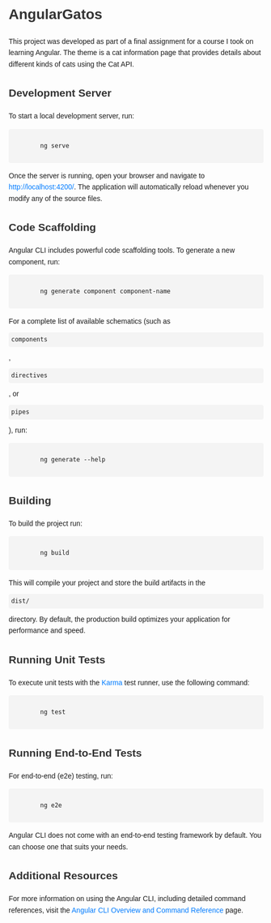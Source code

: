 <!DOCTYPE html>
<html lang="en">
<head>
    <meta charset="UTF-8">
    <meta name="viewport" content="width=device-width, initial-scale=1.0">
    <title>AngularGatos</title>
    <style>
        body {
            font-family: Arial, sans-serif;
            line-height: 1.6;
            margin: 20px;
        }
        h1, h2, h3 {
            color: #333;
        }
        code {
            background-color: #f4f4f4;
            padding: 5px;
            border-radius: 4px;
            display: block;
            margin: 10px 0;
        }
        ul {
            list-style-type: none;
            padding: 0;
        }
        li {
            margin: 5px 0;
        }
        a {
            color: #007BFF;
            text-decoration: none;
        }
        a:hover {
            text-decoration: underline;
        }
    </style>
</head>
<body>
    <h1>AngularGatos</h1>
    <p>This project was developed as part of a final assignment for a course I took on learning Angular. The theme is a cat information page that provides details about different kinds of cats using the Cat API.</p>

   <h2>Development Server</h2>
    <p>To start a local development server, run:</p>
    <code>
        ng serve
    </code>
    <p>Once the server is running, open your browser and navigate to <a href="http://localhost:4200/" target="_blank">http://localhost:4200/</a>. The application will automatically reload whenever you modify any of the source files.</p>

  <h2>Code Scaffolding</h2>
    <p>Angular CLI includes powerful code scaffolding tools. To generate a new component, run:</p>
    <code>
        ng generate component component-name
    </code>
    <p>For a complete list of available schematics (such as <code>components</code>, <code>directives</code>, or <code>pipes</code>), run:</p>
    <code>
        ng generate --help
    </code>

  <h2>Building</h2>
    <p>To build the project run:</p>
    <code>
        ng build
    </code>
    <p>This will compile your project and store the build artifacts in the <code>dist/</code> directory. By default, the production build optimizes your application for performance and speed.</p>

  <h2>Running Unit Tests</h2>
    <p>To execute unit tests with the <a href="https://karma-runner.github.io" target="_blank">Karma</a> test runner, use the following command:</p>
    <code>
        ng test
    </code>

   <h2>Running End-to-End Tests</h2>
    <p>For end-to-end (e2e) testing, run:</p>
    <code>
        ng e2e
    </code>
    <p>Angular CLI does not come with an end-to-end testing framework by default. You can choose one that suits your needs.</p>

   <h2>Additional Resources</h2>
    <p>For more information on using the Angular CLI, including detailed command references, visit the <a href="https://angular.dev/tools/cli" target="_blank">Angular CLI Overview and Command Reference</a> page.</p>
</body>
</html>
